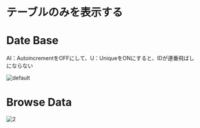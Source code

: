# テーブルのみを表示する

# Date Base

AI：AutoincrementをOFFにして、U：UniqueをONにすると、IDが連番飛ばしにならない

![default](https://user-images.githubusercontent.com/28942665/34861030-19108872-f7a5-11e7-9f11-5fbf211cd5db.JPG)

# Browse Data

![2](https://user-images.githuusercontent.com/28942665/34861073-639048e2-f7a5-11e7-8cd2-c6926374dd58.JPG)


